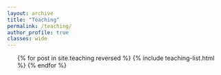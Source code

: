 ```yaml
---
layout: archive
title: "Teaching"
permalink: /teaching/
author_profile: true
classes: wide
---
```


<ul class="archive__list">{% for post in site.teaching reversed %}
  {% include teaching-list.html %}
{% endfor %}</ul>